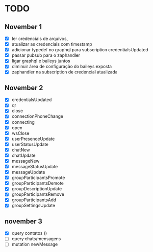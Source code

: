 # TODO
## November 1
- [x] ler credenciais de arquivos,
- [x] atualizar as credenciais com timestamp
- [x] adicionar typedef no graphql para subscription credentialsUpdated
- [x] passar pubsub para o zaphandler
- [x] ligar graphql e baileys juntos
- [x] diminuir área de configuração do baileys exposta
- [x] zaphandler na subscription de credencial atualizada

## November 2
- [x] credentialsUpdated
- [x] qr
- [x] close
- [x] connectionPhoneChange
- [x] connecting
- [x] open
- [x] wsClose
- [x] userPresenceUpdate
- [x] userStatusUpdate
- [x] chatNew
- [x] chatUpdate
- [x] messageNew
- [x] messageStatusUpdate
- [x] messageUpdate
- [x] groupParticipantsPromote
- [x] groupParticipantsDemote
- [x] groupDescriptionUpdate
- [x] groupParticipantsRemove
- [x] groupParticipantsAdd
- [x] groupSettingsUpdate

## november 3
- [x] query contatos ()
- [ ] ~~query chats/mensagens~~
- [ ] mutation newMessage
